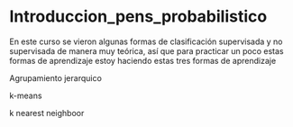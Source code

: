 # Introduccion_pens_probabilistico
<p>En este curso se vieron algunas formas de clasificación supervisada y 
no supervisada de manera muy teórica, así que para practicar un poco estas formas de aprendizaje estoy haciendo estas tres formas de aprendizaje</p>
<p>Agrupamiento jerarquico</p>
<p>k-means</p>
<p>k nearest neighboor</p>
